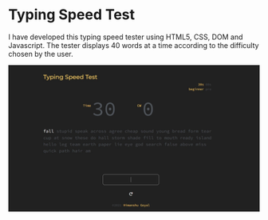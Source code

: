 # Typing Speed Test

I have developed this typing speed tester using HTML5, CSS, DOM and Javascript. The tester displays 40 words at a time according to the difficulty chosen by the user.

![img](https://github.com/Himanshugoyal1802/Typing-Speed-tester/blob/main/screenshot.jpg)
